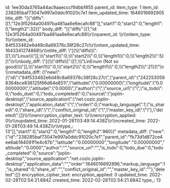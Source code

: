 id: 1ee30da3765a44ac9aaecccf9dbbf855
parent_id: 
item_type: 1
item_id: 238285baf73047e997a0ddc91020c7e1
item_updated_time: 1646016692905
title_diff: "[{\"diffs\":[[1,\"12e3f5264a00497ba481aa6e6ecafc88\"]],\"start1\":0,\"start2\":0,\"length1\":0,\"length2\":32}]"
body_diff: "[{\"diffs\":[[1,\"id: 12e3f5264a00497ba481aa6e6ecafc88\\\r\\\nparent_id: \\\r\\\nitem_type: 1\\\r\\\nitem_id: 84f533482e6d49c8a69376c38f28c27c\\\r\\\nitem_updated_time: 1643341274868\\\r\\\ntitle_diff: \\\"[{\\\\\\\"diffs\\\\\\\":[[1,\\\\\\\"Linux\\\\\\\"]],\\\\\\\"start1\\\\\\\":0,\\\\\\\"start2\\\\\\\":0,\\\\\\\"length1\\\\\\\":0,\\\\\\\"length2\\\\\\\":5}]\\\"\\\r\\\nbody_diff: \\\"[{\\\\\\\"diffs\\\\\\\":[[1,\\\\\\\"LinEnum (Not so good)\\\\\\\"]],\\\\\\\"start1\\\\\\\":0,\\\\\\\"start2\\\\\\\":0,\\\\\\\"length1\\\\\\\":0,\\\\\\\"length2\\\\\\\":21}]\\\"\\\r\\\nmetadata_diff: {\\\"new\\\":{\\\"id\\\":\\\"84f533482e6d49c8a69376c38f28c27c\\\",\\\"parent_id\\\":\\\"2422530598364bce836125f66d64e851\\\",\\\"latitude\\\":\\\"0.00000000\\\",\\\"longitude\\\":\\\"0.00000000\\\",\\\"altitude\\\":\\\"0.0000\\\",\\\"author\\\":\\\"\\\",\\\"source_url\\\":\\\"\\\",\\\"is_todo\\\":0,\\\"todo_due\\\":0,\\\"todo_completed\\\":0,\\\"source\\\":\\\"joplin-desktop\\\",\\\"source_application\\\":\\\"net.cozic.joplin-desktop\\\",\\\"application_data\\\":\\\"\\\",\\\"order\\\":0,\\\"markup_language\\\":1,\\\"is_shared\\\":0,\\\"share_id\\\":\\\"\\\",\\\"conflict_original_id\\\":\\\"\\\",\\\"master_key_id\\\":\\\"\\\"},\\\"deleted\\\":[]}\\\r\\\nencryption_cipher_text: \\\r\\\nencryption_applied: 0\\\r\\\nupdated_time: 2022-01-28T03:49:14.438Z\\\r\\\ncreated_time: 2022-01-28T03:49:14.438Z\\\r\\\ntype_: 13\"]],\"start1\":0,\"start2\":0,\"length1\":0,\"length2\":960}]"
metadata_diff: {"new":{"id":"238285baf73047e997a0ddc91020c7e1","parent_id":"fb73d1d872ce4ee6ab184091f1e4c67b","latitude":"0.00000000","longitude":"0.00000000","altitude":"0.0000","author":"","source_url":"","is_todo":0,"todo_due":0,"todo_completed":0,"source":"joplin-desktop","source_application":"net.cozic.joplin-desktop","application_data":"","order":1646016692896,"markup_language":1,"is_shared":0,"share_id":"","conflict_original_id":"","master_key_id":""},"deleted":[]}
encryption_cipher_text: 
encryption_applied: 0
updated_time: 2022-02-28T02:54:21.684Z
created_time: 2022-02-28T02:54:21.684Z
type_: 13